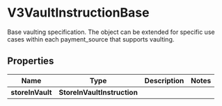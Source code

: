 

# V3VaultInstructionBase

Base vaulting specification. The object can be extended for specific use cases within each payment_source that supports vaulting.

## Properties

| Name | Type | Description | Notes |
|------------ | ------------- | ------------- | -------------|
|**storeInVault** | **StoreInVaultInstruction** |  |  |




